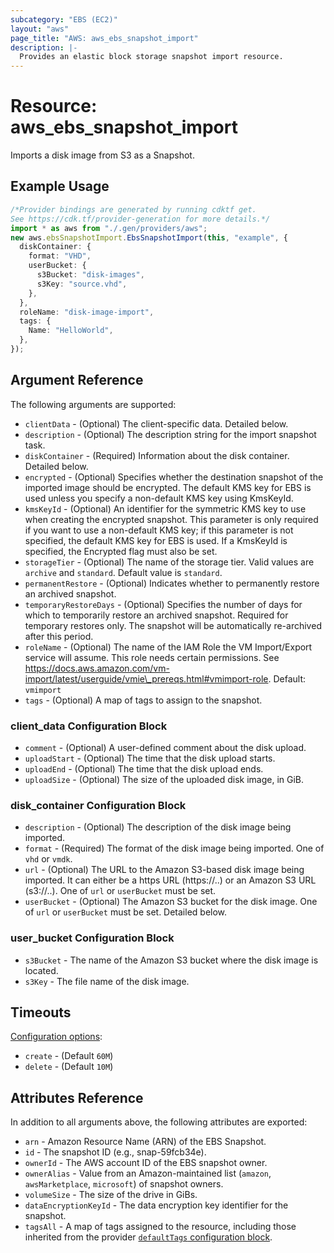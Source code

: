 ```yaml
---
subcategory: "EBS (EC2)"
layout: "aws"
page_title: "AWS: aws_ebs_snapshot_import"
description: |-
  Provides an elastic block storage snapshot import resource.
---
```


# Resource: aws\_ebs\_snapshot\_import

Imports a disk image from S3 as a Snapshot.

## Example Usage

```typescript
/*Provider bindings are generated by running cdktf get.
See https://cdk.tf/provider-generation for more details.*/
import * as aws from "./.gen/providers/aws";
new aws.ebsSnapshotImport.EbsSnapshotImport(this, "example", {
  diskContainer: {
    format: "VHD",
    userBucket: {
      s3Bucket: "disk-images",
      s3Key: "source.vhd",
    },
  },
  roleName: "disk-image-import",
  tags: {
    Name: "HelloWorld",
  },
});

```

## Argument Reference

The following arguments are supported:

* `clientData` - (Optional) The client-specific data. Detailed below.
* `description` - (Optional) The description string for the import snapshot task.
* `diskContainer` - (Required) Information about the disk container. Detailed below.
* `encrypted` - (Optional) Specifies whether the destination snapshot of the imported image should be encrypted. The default KMS key for EBS is used unless you specify a non-default KMS key using KmsKeyId.
* `kmsKeyId` - (Optional) An identifier for the symmetric KMS key to use when creating the encrypted snapshot. This parameter is only required if you want to use a non-default KMS key; if this parameter is not specified, the default KMS key for EBS is used. If a KmsKeyId is specified, the Encrypted flag must also be set.
* `storageTier` - (Optional) The name of the storage tier. Valid values are `archive` and `standard`. Default value is `standard`.
* `permanentRestore` - (Optional) Indicates whether to permanently restore an archived snapshot.
* `temporaryRestoreDays` - (Optional) Specifies the number of days for which to temporarily restore an archived snapshot. Required for temporary restores only. The snapshot will be automatically re-archived after this period.
* `roleName` - (Optional) The name of the IAM Role the VM Import/Export service will assume. This role needs certain permissions. See https://docs.aws.amazon.com/vm-import/latest/userguide/vmie\_prereqs.html#vmimport-role. Default: `vmimport`
* `tags` - (Optional) A map of tags to assign to the snapshot.

### client\_data Configuration Block

* `comment` - (Optional) A user-defined comment about the disk upload.
* `uploadStart` - (Optional) The time that the disk upload starts.
* `uploadEnd` - (Optional) The time that the disk upload ends.
* `uploadSize` - (Optional) The size of the uploaded disk image, in GiB.

### disk\_container Configuration Block

* `description` - (Optional) The description of the disk image being imported.
* `format` - (Required) The format of the disk image being imported. One of `vhd` or `vmdk`.
* `url` - (Optional) The URL to the Amazon S3-based disk image being imported. It can either be a https URL (https://..) or an Amazon S3 URL (s3://..). One of `url` or `userBucket` must be set.
* `userBucket` - (Optional) The Amazon S3 bucket for the disk image. One of `url` or `userBucket` must be set. Detailed below.

### user\_bucket Configuration Block

* `s3Bucket` - The name of the Amazon S3 bucket where the disk image is located.
* `s3Key` - The file name of the disk image.

## Timeouts

[Configuration options](https://developer.hashicorp.com/terraform/language/resources/syntax#operation-timeouts):

* `create` - (Default `60M`)
* `delete` - (Default `10M`)

## Attributes Reference

In addition to all arguments above, the following attributes are exported:

* `arn` - Amazon Resource Name (ARN) of the EBS Snapshot.
* `id` - The snapshot ID (e.g., snap-59fcb34e).
* `ownerId` - The AWS account ID of the EBS snapshot owner.
* `ownerAlias` - Value from an Amazon-maintained list (`amazon`, `awsMarketplace`, `microsoft`) of snapshot owners.
* `volumeSize` - The size of the drive in GiBs.
* `dataEncryptionKeyId` - The data encryption key identifier for the snapshot.
* `tagsAll` - A map of tags assigned to the resource, including those inherited from the provider [`defaultTags` configuration block](https://registry.terraform.io/providers/hashicorp/aws/latest/docs#default_tags-configuration-block).
